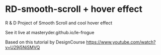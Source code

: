 # RD-smooth-scroll + hover effect
R &amp; D Project of Smooth Scroll and cool hover effect

See it live at masteryder.github.io/le-frogue

Based on this tutorial by DesignCourse
https://www.youtube.com/watch?v=U29j5NiSMVQ
